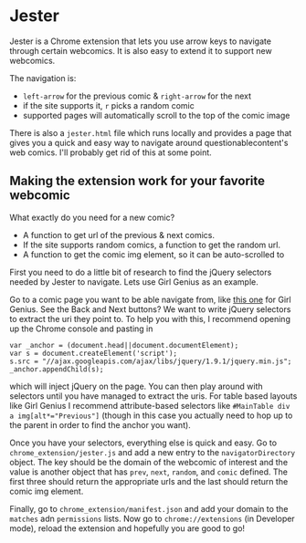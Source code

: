 Jester
======

Jester is a Chrome extension that lets you use arrow
keys to navigate through certain webcomics. It is also easy
to extend it to support new webcomics.

The navigation is:
 * `left-arrow` for the previous comic & `right-arrow` for the next
 * if the site supports it, `r` picks a random comic
 * supported pages will automatically scroll to the top of the comic image

There is also a `jester.html` file which runs locally and
provides a page that gives you a quick and easy way to
navigate around questionablecontent's web comics. I'll
probably get rid of this at some point.

Making the extension work for your favorite webcomic
----------------------------------------------------
What exactly do you need for a new comic?
 * A function to get url of the previous & next comics.
 * If the site supports random comics, a function to get the random url.
 * A function to get the comic img element, so it can be auto-scrolled to

First you need to do a little bit of research to find the jQuery
selectors needed by Jester to navigate. Lets use Girl Genius as
an example.

Go to a comic page you want to be able navigate from, like [this
one](http://www.girlgeniusonline.com/comic.php?date=20021206) for Girl Genius.
See the Back and Next buttons? We want to write jQuery selectors to extract the
uri they point to. To help you with this, I recommend opening up the Chrome
console and pasting in

    var _anchor = (document.head||document.documentElement);
    var s = document.createElement('script');
    s.src = "//ajax.googleapis.com/ajax/libs/jquery/1.9.1/jquery.min.js";
    _anchor.appendChild(s);

which will inject jQuery on the page. You can then play around with selectors
until you have managed to extract the uris. For table based layouts like Girl
Genius I recommend attribute-based selectors like `#MainTable div a
img[alt*="Previous"]` (though in this case you actually need to hop up to the
parent in order to find the anchor you want).

Once you have your selectors, everything else is quick and easy. Go to
`chrome_extension/jester.js` and add a new entry to the `navigatorDirectory`
object. The key should be the domain of the webcomic of interest and the value
is another object that has `prev`, `next`, `random`, and `comic` defined. The
first three should return the appropriate urls and the last should return the
comic img element.

Finally, go to `chrome_extension/manifest.json` and add your domain to the
`matches` adn `permissions` lists. Now go to `chrome://extensions` (in
Developer mode), reload the extension and hopefully you are good to go!

